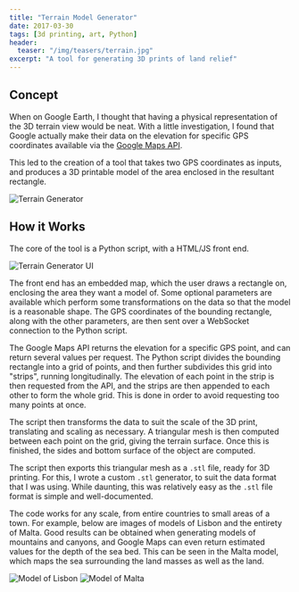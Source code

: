 ```yaml
---
title: "Terrain Model Generator"
date: 2017-03-30
tags: [3d printing, art, Python]
header:
  teaser: "/img/teasers/terrain.jpg"
excerpt: "A tool for generating 3D prints of land relief"
---
```

## Concept

When on Google Earth, I thought that having a physical representation of the 3D terrain view would be neat. With a little investigation, I found that Google actually make their data on the elevation for specific GPS coordinates available via the [Google Maps API](https://developers.google.com/maps/documentation/elevation/intro).

This led to the creation of a tool that takes two GPS coordinates as inputs, and produces a 3D printable model of the area enclosed in the resultant rectangle.

<img src="{{ site.url }}{{ site.baseurl }}/img/terrain1.jpg" alt="Terrain Generator">

## How it Works

The core of the tool is a Python script, with a HTML/JS front end.

<img src="{{ site.url }}{{ site.baseurl }}/img/terrainUI.PNG" alt="Terrain Generator UI">

The front end has an embedded map, which the user draws a rectangle on, enclosing the area they want a model of. Some optional parameters are available which perform some transformations on the data so that the model is a reasonable shape. The GPS coordinates of the bounding rectangle, along with the other parameters, are then sent over a WebSocket connection to the Python script.

The Google Maps API returns the elevation for a specific GPS point, and can return several values per request. The Python script divides the bounding rectangle into a grid of points, and then further subdivides this grid into "strips", running longitudinally. The elevation of each point in the strip is then requested from the API, and the strips are then appended to each other to form the whole grid. This is done in order to avoid requesting too many points at once.

The script then transforms the data to suit the scale of the 3D print, translating and scaling as necessary. A triangular mesh is then computed between each point on the grid, giving the terrain surface. Once this is finished, the sides and bottom surface of the object are computed.

The script then exports this triangular mesh as a `.stl` file, ready for 3D printing. For this, I wrote a custom `.stl` generator, to suit the data format that I was using. While daunting, this was relatively easy as the `.stl` file format is simple and well-documented.

The code works for any scale, from entire countries to small areas of a town. For example, below are images of models of Lisbon and the entirety of Malta. Good results can be obtained when generating models of mountains and canyons, and Google Maps can even return estimated values for the depth of the sea bed. This can be seen in the Malta model, which maps the sea surrounding the land masses as well as the land.

<img src="{{ site.url }}{{ site.baseurl }}/img/terrain2.png" alt="Model of Lisbon">

<img src="{{ site.url }}{{ site.baseurl }}/img/terrain3.png" alt="Model of Malta">
